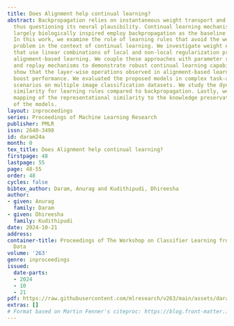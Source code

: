```yaml
---
title: Does Alignment help continual learning?
abstract: Backpropagation relies on instantaneous weight transport and global updates,
  thus questioning its neural plausibility. Continual learning mechanisms that are
  largely biologically inspired employ backpropagation as the baseline training rule.
  In this work, we examine the role of learning rules that avoid the weight transport
  problem in the context of continual learning. We investigate weight estimation approaches
  that use linear combinations of local and non-local regularization primitives for
  alignment-based learning. We couple these approaches with parameter regularization
  and replay mechanisms to demonstrate robust continual learning capabilities. We
  show that the layer-wise operations observed in alignment-based learning help to
  boost performance. We evaluated the proposed models in complex task-aware and task-free
  scenarios on multiple image classification datasets. We study the dynamics of representational
  similarity for learning rules compared to backpropagation. Lastly, we provide a
  mapping of the representational similarity to the knowledge preservation capabilities
  of the models.
layout: inproceedings
series: Proceedings of Machine Learning Research
publisher: PMLR
issn: 2640-3498
id: daram24a
month: 0
tex_title: Does Alignment help continual learning?
firstpage: 48
lastpage: 55
page: 48-55
order: 48
cycles: false
bibtex_author: Daram, Anurag and Kudithipudi, Dhireesha
author:
- given: Anurag
  family: Daram
- given: Dhireesha
  family: Kudithipudi
date: 2024-10-21
address:
container-title: Proceedings of The Workshop on Classifier Learning from Difficult
  Data
volume: '263'
genre: inproceedings
issued:
  date-parts:
  - 2024
  - 10
  - 21
pdf: https://raw.githubusercontent.com/mlresearch/v263/main/assets/daram24a/daram24a.pdf
extras: []
# Format based on Martin Fenner's citeproc: https://blog.front-matter.io/posts/citeproc-yaml-for-bibliographies/
---
```

